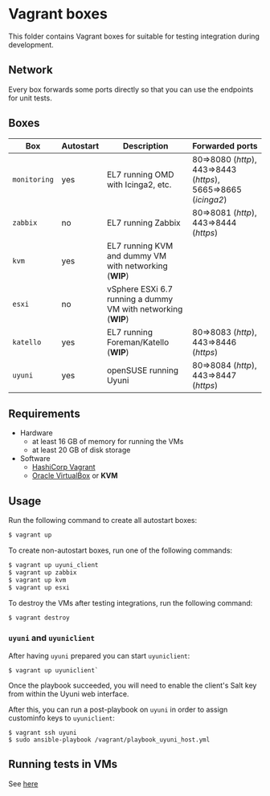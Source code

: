 # Vagrant boxes

This folder contains Vagrant boxes for suitable for testing integration during development.

## Network

Every box forwards some ports directly so that you can use the endpoints for unit tests.

## Boxes

| Box | Autostart | Description | Forwarded ports |
| --- | --------- | ----------- | --------------- |
| ``monitoring`` | yes | EL7 running OMD with Icinga2, etc. | 80=>8080 (*http*), 443=>8443 (*https*), 5665=>8665 (*icinga2*) |
| ``zabbix`` | no | EL7 running Zabbix | 80=>8081 (*http*), 443=>8444 (*https*) |
| ``kvm`` | yes | EL7 running KVM and dummy VM with networking (**WIP**) | |
| ``esxi`` | no | vSphere ESXi 6.7 running a dummy VM with networking (**WIP**) | |
| ``katello`` | yes | EL7 running Foreman/Katello (**WIP**) | 80=>8083 (*http*), 443=>8446 (*https*) |
| ``uyuni`` | yes | openSUSE running Uyuni | 80=>8084 (*http*), 443=>8447 (*https*) |

## Requirements

- Hardware
  - at least 16 GB of memory for running the VMs
  - at least 20 GB of disk storage
- Software
  - [HashiCorp Vagrant](https://vagrantup.com)
  - [Oracle VirtualBox](https://virtualbox.org) or **KVM**

## Usage

Run the following command to create all autostart boxes:

```bash
$ vagrant up
```

To create non-autostart boxes, run one of the following commands:

```bash
$ vagrant up uyuni_client
$ vagrant up zabbix
$ vagrant up kvm
$ vagrant up esxi
```

To destroy the VMs after testing integrations, run the following command:

```bash
$ vagrant destroy
```

### `uyuni` and `uyuniclient`

After having `uyuni` prepared you can start `uyuniclient`:

```shell
$ vagrant up uyuniclient`
```

Once the playbook succeeded, you will need to enable the client's Salt key from within the Uyuni web interface.

After this, you can run a post-playbook on `uyuni` in order to assign custominfo keys to `uyuniclient`:

```shell
$ vagrant ssh uyuni
$ sudo ansible-playbook /vagrant/playbook_uyuni_host.yml
```

## Running tests in VMs

See [here](../README.md)
